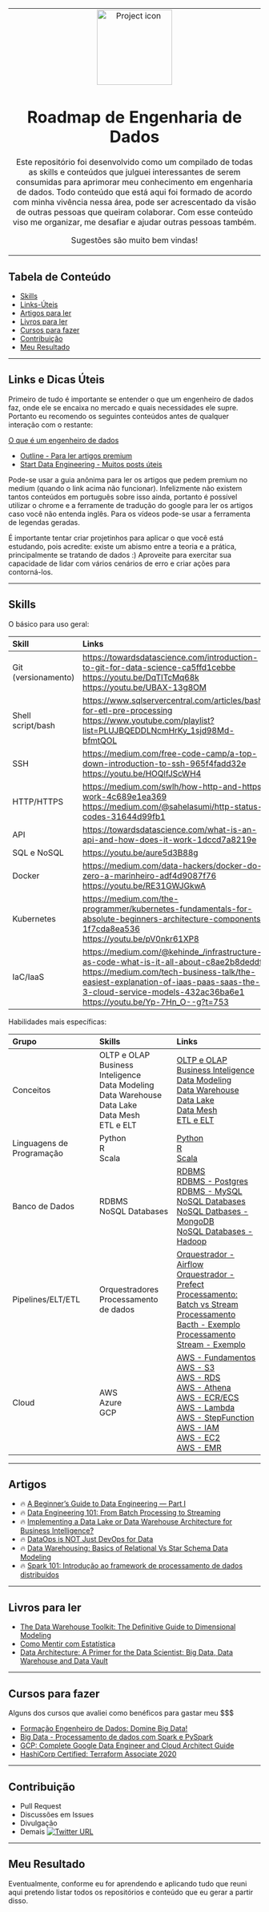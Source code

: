 <table align="center"><tr><td align="center" width="9999">
<img src="https://github.com/SartMorgs/data-engineer-roadmap/blob/master/dataeng.jpg" align="center" width="150" alt="Project icon">

# Roadmap de Engenharia de Dados

Este repositório foi desenvolvido como um compilado de todas as skills e conteúdos que julguei interessantes de serem consumidas para aprimorar meu conhecimento em engenharia de dados. Todo conteúdo que está aqui foi formado de acordo com minha vivência nessa área, pode ser acrescentado da visão de outras pessoas que queiram colaborar. Com esse conteúdo viso me organizar, me desafiar e ajudar outras pessoas também.

Sugestões são muito bem vindas!
</td></tr></table>

## Tabela de Conteúdo
* [Skills](#skills)
* [Links-Úteis](#links-e-dicas-úteis)
* [Artigos para ler](#artigos-para-ler)
* [Livros para ler](#livros-para-ler)
* [Cursos para fazer](#cursos-para-fazer)
* [Contribuição](#contribuição)
* [Meu Resultado](#meu-resultado)

***
## Links e Dicas Úteis

Primeiro de tudo é importante se entender o que um engenheiro de dados faz, onde ele se encaixa no mercado e quais necessidades ele supre. Portanto eu recomendo os seguintes conteúdos antes de qualquer interação com o restante:

[O que é um engenheiro de dados](https://youtu.be/5ksmT5mphV4)


- [Outline - Para ler artigos premium](https://outline.com/)
- [Start Data Engineering - Muitos posts úteis](https://www.startdataengineering.com/)

Pode-se usar a guia anônima para ler os artigos que pedem premium no medium (quando o link acima não funcionar).
Infelizmente não existem tantos conteúdos em português sobre isso ainda, portanto é possível utilizar o chrome e a ferramente de tradução do google para ler os artigos caso você não entenda inglês. Para os vídeos pode-se usar a ferramenta de legendas geradas.

É importante tentar criar projetinhos para aplicar o que você está estudando, pois acredite: existe um abismo entre a teoria e a prática, principalmente se tratando de dados :)
Aproveite para exercitar sua capacidade de lidar com vários cenários de erro e criar ações para contorná-los.

***
## Skills

O básico para uso geral:

| Skill | Links | 
|:------|:------|
| Git (versionamento) | https://towardsdatascience.com/introduction-to-git-for-data-science-ca5ffd1cebbe <br> https://youtu.be/DqTITcMq68k <br> https://youtu.be/UBAX-13g8OM |
| Shell script/bash | https://www.sqlservercentral.com/articles/bash-for-etl-pre-processing <br> https://www.youtube.com/playlist?list=PLUJBQEDDLNcmHrKy_1sjd98Md-bfmtQOL |
| SSH | https://medium.com/free-code-camp/a-top-down-introduction-to-ssh-965f4fadd32e <br> https://youtu.be/HOQlfJScWH4 |
| HTTP/HTTPS | https://medium.com/swlh/how-http-and-https-work-4c689e1ea369 <br> https://medium.com/@sahelasumi/http-status-codes-31644d99fb1 |
| API | https://towardsdatascience.com/what-is-an-api-and-how-does-it-work-1dccd7a8219e |
| SQL e NoSQL | https://youtu.be/aure5d3B88g |
| Docker | https://medium.com/data-hackers/docker-do-zero-a-marinheiro-adf4d9087f76 <br> https://youtu.be/RE31GWJGkwA |
| Kubernetes | https://medium.com/the-programmer/kubernetes-fundamentals-for-absolute-beginners-architecture-components-1f7cda8ea536 <br> https://youtu.be/pV0nkr61XP8 |
| IaC/IaaS | https://medium.com/@kehinde_/infrastructure-as-code-what-is-it-all-about-c8ae2b8deddf <br> https://medium.com/tech-business-talk/the-easiest-explanation-of-iaas-paas-saas-the-3-cloud-service-models-432ac36ba6e1 <br> https://youtu.be/Yp-7Hn_O--g?t=753 |

Habilidades mais específicas:

| Grupo | Skills | Links |
|:------|:-------|:------|
| Conceitos | OLTP e OLAP <br> Business Inteligence <br> Data Modeling <br> Data Warehouse <br> Data Lake <br> Data Mesh <br> ETL e ELT | [OLTP e OLAP](https://www.linkedin.com/pulse/explain-example-oltp-vs-olap-michelle-xie/) <br> [Business Inteligence](https://youtu.be/PoCLfN6sF_8) <br> [Data Modeling](https://medium.com/sagar-explains-azure-and-analytics-data-engineerin/introduction-to-data-modelling-c0c44432ec0b) <br> [Data Warehouse](https://www.analytics8.com/blog/data-warehouse-creation-basics/) <br> [Data Lake](https://faun.pub/an-overview-of-data-lake-concepts-and-architectures-on-aws-and-azure-f485ed5110e2) <br> [Data Mesh](https://medium.com/data-hackers/data-mesh-indo-al%C3%A9m-do-data-lake-e-data-warehouse-465d57539d89) <br> [ETL e ELT](https://www.guru99.com/etl-vs-elt.html) |
| Linguagens de Programação | Python <br> R <br> Scala | [Python](https://www.youtube.com/watch?v=S9uPNppGsGo&list=PLvE-ZAFRgX8hnECDn1v9HNTI71veL3oW0) <br> [R](https://www.youtube.com/playlist?list=PLjgj6kdf_snYBkIsWQYcYtUZiDpam7ygg) <br> [Scala](https://www.youtube.com/playlist?list=PLmtsMNDRU0BxryRX4wiwrTZ661xcp6VPM) |
| Banco de Dados | RDBMS <br> NoSQL Databases | [RDBMS](https://medium.com/@asterasoftware1/all-you-need-to-know-about-relational-database-management-systems-rdbmss-4b86dd804bac) <br> [RDBMS - Postgres](https://www.youtube.com/playlist?list=PLucm8g_ezqNoAkYKXN_zWupyH6hQCAwxY) <br> [RDBMS - MySQL](https://www.youtube.com/watch?v=Ofktsne-utM&list=PLHz_AreHm4dkBs-795Dsgvau_ekxg8g1r) <br> [NoSQL Databases](https://medium.com/@mark.rethana/introduction-to-nosql-databases-c5b43f3ca1cc) <br> [NoSQL Datbases - MongoDB](https://youtu.be/x9tC0eK0GtA) <br> [NoSQL Databases - Hadoop](https://www.youtube.com/playlist?list=PLeFetwYAi-F_l-NP-TUE2MqKeu_haMP79) |
| Pipelines/ELT/ETL | Orquestradores <br> Processamento de dados <br> | [Orquestrador - Airflow](https://youtu.be/f_lnDBR3rFU?t=468) <br> [Orquestrador - Prefect](https://youtu.be/FETN0iivZps) <br> [Processamento: Batch vs Stream](https://gowthamy.medium.com/big-data-battle-batch-processing-vs-stream-processing-5d94600d8103) <br> [Processamento Bacth - Exemplo](https://www.startdataengineering.com/post/update-mysql-in-batch/) <br> [Processamento Stream - Exemplo](https://www.startdataengineering.com/post/data-engineering-project-for-beginners-stream-edition/) |
| Cloud | AWS <br> Azure <br> GCP | [AWS - Fundamentos](https://medium.com/age-of-awareness/aws-fundamentals-beginners-guide-ffea402596fb) <br> [AWS - S3](https://medium.com/analytics-vidhya/amazon-s3-for-dummies-infinite-storage-on-the-cloud-cdc43da0c013) <br> [AWS - RDS](https://medium.com/edureka/rds-aws-tutorial-for-aws-solution-architects-eec7217774dd) <br> [AWS - Athena](https://medium.com/edureka/amazon-athena-tutorial-c7583053495f) <br> [AWS - ECR/ECS](https://blog.clairvoyantsoft.com/deploy-and-run-docker-images-on-aws-ecs-85a17a073281) <br> [AWS - Lambda](https://medium.com/swlh/everything-you-need-to-know-about-aws-lambda-e0b214224b0f) <br> [AWS - StepFunction](https://medium.com/b2w-engineering/step-functions-orquestrando-aws-lambdas-1d23cdaca633) <br> [AWS - IAM](https://medium.com/kernel-space/perfect-way-to-get-started-on-aws-iam-e1d66f63acd7) <br> [AWS - EC2](https://medium.com/edureka/aws-ec2-tutorial-16583cc7798e) <br> [AWS - EMR](https://medium.com/nerd-for-tech/aws-elastic-map-reduce-intro-55206fd47c85) |

***
## Artigos
- :fire: [A Beginner’s Guide to Data Engineering — Part I](https://medium.com/@rchang/a-beginners-guide-to-data-engineering-part-i-4227c5c457d7)
- :fire: [Data Engineering 101: From Batch Processing to Streaming](https://medium.com/better-programming/data-engineering-101-from-batch-processing-to-streaming-54f8c0da66fb)
- :fire: [Implementing a Data Lake or Data Warehouse Architecture for Business Intelligence?](https://towardsdatascience.com/implementing-a-data-lake-architecture-for-business-intelligence-f2c99551db1a)
- :fire: [DataOps is NOT Just DevOps for Data](https://medium.com/data-ops/dataops-is-not-just-devops-for-data-6e03083157b7)
- :fire: [Data Warehousing: Basics of Relational Vs Star Schema Data Modeling](https://medium.com/@daryl.ung/data-warehousing-basics-of-relational-vs-star-schema-data-modeling-75a68eeaf0e3)
- :fire: [Spark 101: Introdução ao framework de processamento de dados distribuídos](https://medium.com/gabriel-luz/spark-101-introdu%C3%A7%C3%A3o-ao-framework-de-processamento-de-dados-distribu%C3%ADdos-1f959e596024)

***
## Livros para ler
- [The Data Warehouse Toolkit: The Definitive Guide to Dimensional Modeling](https://www.amazon.com.br/Data-Warehouse-Toolkit-Definitive-Dimensional/dp/1118530802/ref=asc_df_1118530802/?tag=googleshopp00-20&linkCode=df0&hvadid=379726160779&hvpos=&hvnetw=g&hvrand=10840528030872557247&hvpone=&hvptwo=&hvqmt=&hvdev=c&hvdvcmdl=&hvlocint=&hvlocphy=1031754&hvtargid=pla-396828635481&psc=1)
- [Como Mentir com Estatística](https://www.amazon.com.br/Como-Mentir-Estat%C3%ADstica-Darrell-Huff/dp/858057952X/ref=sr_1_1?adgrpid=83840412449&dchild=1&gclid=CjwKCAiAqJn9BRB0EiwAJ1SztUFa3-B1ZfPfV-q9rjyzDoNLwoPF17GvS6hqgNrW9nnuLtLne7vJhBoCeDoQAvD_BwE&hvadid=425954614302&hvdev=c&hvlocphy=1031754&hvnetw=g&hvqmt=e&hvrand=11105997254867108473&hvtargid=kwd-362161445721&hydadcr=5658_11235231&keywords=como+mentir+com+estat%C3%ADstica&qid=1604763557&sr=8-1&tag=hydrbrgk-20)
- [Data Architecture: A Primer for the Data Scientist: Big Data, Data Warehouse and Data Vault](https://www.amazon.com/Data-Architecture-Primer-Scientist-Warehouse/dp/012802044X/ref=as_li_ss_tl?s=books&ie=UTF8&qid=1528996327&sr=1-102&keywords=big+data&linkCode=sl1&tag=solutionsre04-20&linkId=52b933f8ec9b490c88e937aff44c7732)


***
## Cursos para fazer
Alguns dos cursos que avaliei como benéficos para gastar meu $$$

- [Formação Engenheiro de Dados: Domine Big Data!](https://www.udemy.com/course/engenheiro-de-dados/)
- [Big Data - Processamento de dados com Spark e PySpark](https://www.udemy.com/course/big-data-com-apache-spark-e-pyspark/)
- [GCP: Complete Google Data Engineer and Cloud Architect Guide](https://www.udemy.com/course/gcp-data-engineer-and-cloud-architect/)
- [HashiCorp Certified: Terraform Associate 2020](https://www.udemy.com/course/terraform-beginner-to-advanced/)

***
## Contribuição
- Pull Request
- Discussões em Issues
- Divulgação
- Demais [![Twitter URL](https://img.shields.io/twitter/url/https/twitter.com/kamranahmedse.svg?style=social&label=%20%40sartor_morgana)](https://twitter.com/sartor_morgana)

***
## Meu Resultado
Eventualmente, conforme eu for aprendendo e aplicando tudo que reuni aqui pretendo listar todos os repositórios e conteúdo que eu gerar a partir disso.